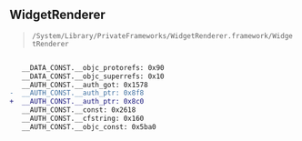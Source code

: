 ## WidgetRenderer

> `/System/Library/PrivateFrameworks/WidgetRenderer.framework/WidgetRenderer`

```diff

   __DATA_CONST.__objc_protorefs: 0x90
   __DATA_CONST.__objc_superrefs: 0x10
   __AUTH_CONST.__auth_got: 0x1578
-  __AUTH_CONST.__auth_ptr: 0x8f8
+  __AUTH_CONST.__auth_ptr: 0x8c0
   __AUTH_CONST.__const: 0x2618
   __AUTH_CONST.__cfstring: 0x160
   __AUTH_CONST.__objc_const: 0x5ba0

```

